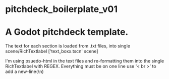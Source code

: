 # pitchdeck_boilerplate_v01

<h1>A Godot pitchdeck template. </h1>

<p> The text for each section is loaded from .txt files, into single scene/RichTextlabel ['text_boxx.tscn' scene] </p>
<p> I'm using psuedo-html in the text files and re-formatting them into the single RichTextlabel with REGEX. Everything must be on one line use '< br >' to add a new-line(\n)</p>
